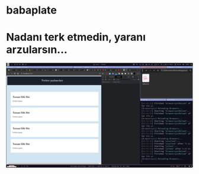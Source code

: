 # babaplate

# Nadanı terk etmedin, yaranı arzularsın...

![Image](pic-selected-221223-0657-57.png "a title")
